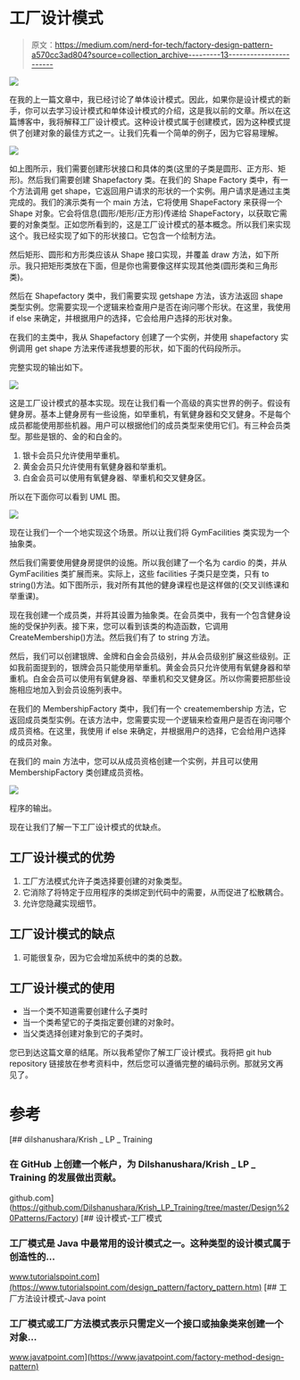 # 工厂设计模式

> 原文：<https://medium.com/nerd-for-tech/factory-design-pattern-a570cc3ad804?source=collection_archive---------13----------------------->

![](img/25113aef1f96727dd95a59fb0e58362d.png)

在我的上一篇文章中，我已经讨论了单体设计模式。因此，如果你是设计模式的新手，你可以去学习设计模式和单体设计模式的介绍，这是我以前的文章。所以在这篇博客中，我将解释工厂设计模式。这种设计模式属于创建模式，因为这种模式提供了创建对象的最佳方式之一。让我们先看一个简单的例子，因为它容易理解。

![](img/69e2f36df224795f04e0db185bb8465d.png)

如上图所示，我们需要创建形状接口和具体的类(这里的子类是圆形、正方形、矩形)。然后我们需要创建 Shapefactory 类。在我们的 Shape Factory 类中，有一个方法调用 get shape，它返回用户请求的形状的一个实例。用户请求是通过主类完成的。我们的演示类有一个 main 方法，它将使用 ShapeFactory 来获得一个 Shape 对象。它会将信息(圆形/矩形/正方形)传递给 ShapeFactory，以获取它需要的对象类型。正如您所看到的，这是工厂设计模式的基本概念。所以我们来实现这个。我已经实现了如下的形状接口。它包含一个绘制方法。

然后矩形、圆形和方形类应该从 Shape 接口实现，并覆盖 draw 方法，如下所示。我只把矩形类放在下面，但是你也需要像这样实现其他类(圆形类和三角形类)。

然后在 Shapefactory 类中，我们需要实现 getshape 方法，该方法返回 shape 类型实例。您需要实现一个逻辑来检查用户是否在询问哪个形状。在这里，我使用 if else 来确定，并根据用户的选择，它会给用户选择的形状对象。

在我们的主类中，我从 Shapefactory 创建了一个实例，并使用 shapefactory 实例调用 get shape 方法来传递我想要的形状，如下面的代码段所示。

完整实现的输出如下。

![](img/9b513f4bdd8f01f56380186e7d4353d3.png)

这是工厂设计模式的基本实现。现在让我们看一个高级的真实世界的例子。假设有健身房。基本上健身房有一些设施，如举重机，有氧健身器和交叉健身。不是每个成员都能使用那些机器。用户可以根据他们的成员类型来使用它们。有三种会员类型。那些是银的、金的和白金的。

1.  银卡会员只允许使用举重机。
2.  黄金会员只允许使用有氧健身器和举重机。
3.  白金会员可以使用有氧健身器、举重机和交叉健身区。

所以在下面你可以看到 UML 图。

![](img/d89bc4b33feffd4d94cbe487f62861d4.png)

现在让我们一个一个地实现这个场景。所以让我们将 GymFacilities 类实现为一个抽象类。

然后我们需要使用健身房提供的设施。所以我创建了一个名为 cardio 的类，并从 GymFacilities 类扩展而来。实际上，这些 facilities 子类只是空类，只有 to string()方法。如下图所示，我对所有其他的健身课程也是这样做的(交叉训练课和举重课)。

现在我创建一个成员类，并将其设置为抽象类。在会员类中，我有一个包含健身设施的受保护列表。接下来，您可以看到该类的构造函数，它调用 CreateMembership()方法。然后我们有了 to string 方法。

然后，我们可以创建银牌、金牌和白金会员级别，并从会员级别扩展这些级别。正如我前面提到的，银牌会员只能使用举重机。黄金会员只允许使用有氧健身器和举重机。白金会员可以使用有氧健身器、举重机和交叉健身区。所以你需要把那些设施相应地加入到会员设施列表中。

在我们的 MembershipFactory 类中，我们有一个 createmembership 方法，它返回成员类型实例。在该方法中，您需要实现一个逻辑来检查用户是否在询问哪个成员资格。在这里，我使用 if else 来确定，并根据用户的选择，它会给用户选择的成员对象。

在我们的 main 方法中，您可以从成员资格创建一个实例，并且可以使用 MembershipFactory 类创建成员资格。

![](img/34cbcff86d49515c90aab96aa5ebd501.png)

程序的输出。

现在让我们了解一下工厂设计模式的优缺点。

## 工厂设计模式的优势

1.  工厂方法模式允许子类选择要创建的对象类型。
2.  它消除了将特定于应用程序的类绑定到代码中的需要，从而促进了松散耦合。
3.  允许您隐藏实现细节。

## **工厂设计模式的缺点**

1.  可能很复杂，因为它会增加系统中的类的总数。

## 工厂设计模式的使用

*   当一个类不知道需要创建什么子类时
*   当一个类希望它的子类指定要创建的对象时。
*   当父类选择创建对象到它的子类时。

您已到达这篇文章的结尾。所以我希望你了解工厂设计模式。我将把 git hub repository 链接放在参考资料中，然后您可以遵循完整的编码示例。那就另文再见了。

# 参考

[](https://github.com/Dilshanushara/Krish_LP_Training/tree/master/Design%20Patterns/Factory) [## dilshanushara/Krish _ LP _ Training

### 在 GitHub 上创建一个帐户，为 Dilshanushara/Krish _ LP _ Training 的发展做出贡献。

github.com](https://github.com/Dilshanushara/Krish_LP_Training/tree/master/Design%20Patterns/Factory) [](https://www.tutorialspoint.com/design_pattern/factory_pattern.htm) [## 设计模式-工厂模式

### 工厂模式是 Java 中最常用的设计模式之一。这种类型的设计模式属于创造性的…

www.tutorialspoint.com](https://www.tutorialspoint.com/design_pattern/factory_pattern.htm) [](https://www.javatpoint.com/factory-method-design-pattern) [## 工厂方法设计模式-Java point

### 工厂模式或工厂方法模式表示只需定义一个接口或抽象类来创建一个对象…

www.javatpoint.com](https://www.javatpoint.com/factory-method-design-pattern)